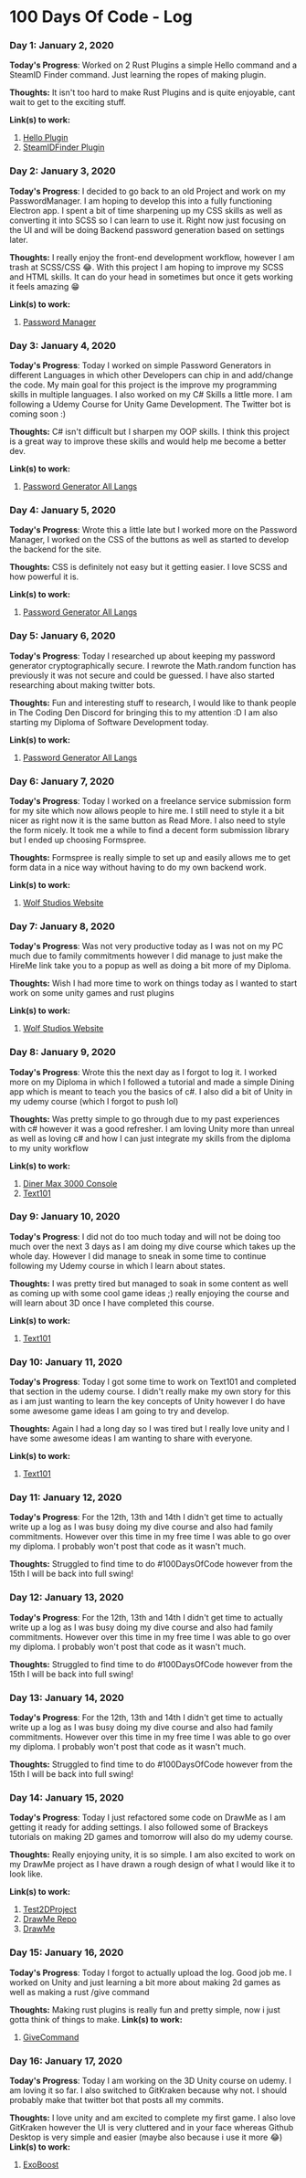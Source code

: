 # 100 Days Of Code - Log

### Day 1: January 2, 2020
**Today's Progress**: Worked on 2 Rust Plugins a simple Hello command and a SteamID Finder command. Just learning the ropes of making plugin.

**Thoughts:** It isn't too hard to make Rust Plugins and is quite enjoyable, cant wait to get to the exciting stuff.

**Link(s) to work:** 
1. [Hello Plugin](https://github.com/Wolfleader101/RustTestPlugin)
2. [SteamIDFinder Plugin](https://github.com/Wolfleader101/SteamIDFinder)


### Day 2: January 3, 2020
**Today's Progress**: I decided to go back to an old Project and work on my PasswordManager. I am hoping to develop this into a fully functioning Electron app. I spent a bit of time sharpening up my CSS skills as well as converting it into SCSS so I can learn to use it. Right now just focusing on the UI and will be doing Backend password generation based on settings later.

**Thoughts:** I really enjoy the front-end development workflow, however I am trash at SCSS/CSS 😂. With this project I am hoping to improve my SCSS and HTML skills. It can do your head in sometimes but once it gets working it feels amazing 😁

**Link(s) to work:** 
1. [Password Manager](https://github.com/Wolfleader101/PasswordManager)


### Day 3: January 4, 2020
**Today's Progress**: Today I worked on simple Password Generators in different Languages in which other Developers can chip in and add/change the code. My main goal for this project is the improve my programming skills in multiple languages. 
I also worked on my C# Skills a little more. I am following a Udemy Course for Unity Game Development. The Twitter bot is coming soon :)

**Thoughts:** C# isn't difficult but I sharpen my OOP skills. I think this project is a great way to improve these skills and would help me become a better dev.

**Link(s) to work:** 
1. [Password Generator All Langs](https://github.com/Wolfleader101/Password-Generator-All-Langs)

### Day 4: January 5, 2020
**Today's Progress**: Wrote this a little late but I worked more on the Password Manager, I worked on the CSS of the buttons as well as started to develop the backend for the site.

**Thoughts:** CSS is definitely not easy but it getting easier. I love SCSS and how powerful it is.

**Link(s) to work:** 
1. [Password Generator All Langs](https://github.com/Wolfleader101/Password-Generator-All-Langs)


### Day 5: January 6, 2020
**Today's Progress**: Today I researched up about keeping my password generator cryptographically secure. I rewrote the Math.random function has previously it was not secure and could be guessed. I have also started researching about making twitter bots.

**Thoughts:** Fun and interesting stuff to research, I would like to thank people in The Coding Den Discord for bringing this to my attention :D 
I am also starting my Diploma of Software Development today.

**Link(s) to work:** 
1. [Password Generator All Langs](https://github.com/Wolfleader101/Password-Generator-All-Langs)

### Day 6: January 7, 2020
**Today's Progress**: Today I worked on a freelance service submission form for my site which now allows people to hire me. I still need to style it a bit nicer as right now it is the same button as Read More. I also need to style the form nicely. It took me a while to find a decent form submission library but I ended up choosing Formspree.

**Thoughts:** Formspree is really simple to set up and easily allows me to get form data in a nice way without having to do my own backend work.

**Link(s) to work:** 
1. [Wolf Studios Website](https://github.com/Wolfleader101/Wolfleader101.github.io)

### Day 7: January 8, 2020
**Today's Progress**: Was not very productive today as I was not on my PC much due to family commitments however I did manage to just make the HireMe link take you to a popup as well as doing a bit more of my Diploma.

**Thoughts:** Wish I had more time to work on things today as I wanted to start work on some unity games and rust plugins

**Link(s) to work:** 
1. [Wolf Studios Website](https://github.com/Wolfleader101/Wolfleader101.github.io)

### Day 8: January 9, 2020
**Today's Progress**: Wrote this the next day as I forgot to log it. I worked more on my Diploma in which I followed a tutorial and made a simple Dining app which is meant to teach you the basics of c#. I also did a bit of Unity in my udemy course (which I forgot to push lol)

**Thoughts:** Was pretty simple to go through due to my past experiences with c# however it was a good refresher. I am loving Unity more than unreal as well as loving c# and how I can just integrate my skills from the diploma to my unity workflow

**Link(s) to work:** 
1. [Diner Max 3000 Console](https://github.com/Wolfleader101/DinerMax3000Console)
2. [Text101](https://github.com/Wolfleader101/Text101)

### Day 9: January 10, 2020
**Today's Progress**: I did not do too much today and will not be doing too much over the next 3 days as I am doing my dive course which takes up the whole day. However I did manage to sneak in some time to continue following my Udemy course in which I learn about states.

**Thoughts:** I was pretty tired but managed to soak in some content as well as coming up with some cool game ideas ;) really enjoying the course and will learn about 3D once I have completed this course.

**Link(s) to work:** 
1. [Text101](https://github.com/Wolfleader101/Text101)

### Day 10: January 11, 2020
**Today's Progress**: Today I got some time to work on Text101 and completed that section in the udemy course. I didn't really make my own story for this as i am just wanting to learn the key concepts of Unity however I do have some awesome game ideas I am going to try and develop.

**Thoughts:** Again I had a long day so I was tired but I really love unity and I have some awesome ideas I am wanting to share with everyone.

**Link(s) to work:** 
1. [Text101](https://github.com/Wolfleader101/Text101)

### Day 11: January 12, 2020
**Today's Progress**: For the 12th, 13th and 14th I didn't get time to actually write up a log as I was busy doing my dive course and also had family commitments. However over this time in my free time I was able to go over my diploma. I probably won't post that code as it wasn't much.

**Thoughts:** Struggled to find time to do #100DaysOfCode however from the 15th I will be back into full swing!

### Day 12: January 13, 2020
**Today's Progress**: For the 12th, 13th and 14th I didn't get time to actually write up a log as I was busy doing my dive course and also had family commitments. However over this time in my free time I was able to go over my diploma. I probably won't post that code as it wasn't much.

**Thoughts:** Struggled to find time to do #100DaysOfCode however from the 15th I will be back into full swing!

### Day 13: January 14, 2020
**Today's Progress**: For the 12th, 13th and 14th I didn't get time to actually write up a log as I was busy doing my dive course and also had family commitments. However over this time in my free time I was able to go over my diploma. I probably won't post that code as it wasn't much.

**Thoughts:** Struggled to find time to do #100DaysOfCode however from the 15th I will be back into full swing!

### Day 14: January 15, 2020
**Today's Progress**: Today I just refactored some code on DrawMe as I am getting it ready for adding settings. I also followed some of Brackeys tutorials on making 2D games and tomorrow will also do my udemy course.

**Thoughts:** Really enjoying unity, it is so simple. I am also excited to work on my DrawMe project as I have drawn a rough design of what I would like it to look like.

**Link(s) to work:** 
1. [Test2DProject](https://github.com/Wolfleader101/Test2DProject)
2. [DrawMe Repo](https://github.com/Wolfleader101/DrawMe)
3.  [DrawMe](https://drawme.wolfstudios.dev/)

### Day 15: January 16, 2020
**Today's Progress**: Today I forgot to actually upload the log. Good job me. I worked on Unity and just learning a bit more about making 2d games as well as making a rust /give command

**Thoughts:** Making rust plugins is really fun and pretty simple, now i just gotta think of things to make.
**Link(s) to work:** 
1. [GiveCommand](https://github.com/Wolfleader101/GiveCMD)

### Day 16: January 17, 2020
**Today's Progress**: Today I am working on the 3D Unity course on udemy. I am loving it so far. I also switched to GitKraken because why not. I should probably make that twitter bot that posts all my commits.

**Thoughts:** I love unity and am excited to complete my first game. I also love GitKraken however the UI is very cluttered and in your face whereas Github Desktop is very simple and easier (maybe also because i use it more 😂)
**Link(s) to work:** 
1. [ExoBoost](https://github.com/Wolfleader101/ExoBoost)